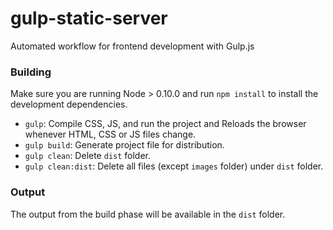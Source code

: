 # gulp-static-server

Automated workflow for frontend development with Gulp.js

### Building
Make sure you are running Node > 0.10.0 and run `npm install` to install the development dependencies.

* `gulp`: Compile CSS, JS, and run the project and Reloads the browser whenever HTML, CSS or JS files change.
* `gulp build`: Generate project file for distribution.
* `gulp clean`: Delete `dist` folder.
* `gulp clean:dist`: Delete all files (except `images` folder) under `dist` folder.

### Output

The output from the build phase will be available in the `dist` folder.